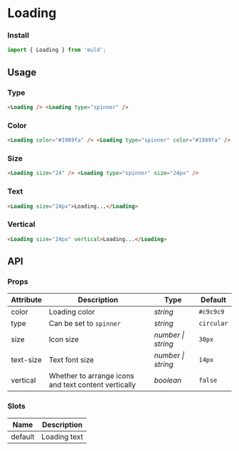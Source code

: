 # Loading

### Install

```js
import { Loading } from 'muld';
```

## Usage

### Type

```html
<Loading /> <Loading type="spinner" />
```

### Color

```html
<Loading color="#1989fa" /> <Loading type="spinner" color="#1989fa" />
```

### Size

```html
<Loading size="24" /> <Loading type="spinner" size="24px" />
```

### Text

```html
<Loading size="24px">Loading...</Loading>
```

### Vertical

```html
<Loading size="24px" vertical>Loading...</Loading>
```

## API

### Props

| Attribute | Description | Type | Default |
| --- | --- | --- | --- |
| color | Loading color | _string_ | `#c9c9c9` |
| type | Can be set to `spinner` | _string_ | `circular` |
| size | Icon size | _number \| string_ | `30px` |
| text-size | Text font size | _number \| string_ | `14px` |
| vertical | Whether to arrange icons and text content vertically | _boolean_ | `false` |

### Slots

| Name    | Description  |
| ------- | ------------ |
| default | Loading text |
